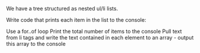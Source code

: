 We have a tree structured as nested ul/li lists.

Write code that prints each item in the list to the console:

Use a for..of loop
Print the total number of items to the console
Pull text from li tags and write the text contained in each element to an array - output this array to the console